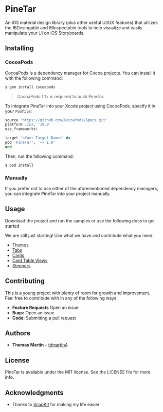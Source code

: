 #  PineTar

An iOS material design library (plus other useful UI/UX features) that utilizes the IBDesingable and IBInspectable tools to help visualize and easily manipulate your UI on iOS Storyboards.


## Installing

### CocoaPods

[CocoaPods](http://cocoapods.org) is a dependency manager for Cocoa projects. You can install it with the following command:

```bash
$ gem install cocoapods
```

> CocoaPods 1.1+ is required to build PineTar.

To integrate PineTar into your Xcode project using CocoaPods, specify it in your `Podfile`:

```ruby
source 'https://github.com/CocoaPods/Specs.git'
platform :ios, '10.0'
use_frameworks!

target '<Your Target Name>' do
pod 'PineTar', '~> 1.0'
end
```

Then, run the following command:

```bash
$ pod install
```

### Manually
If you prefer not to use either of the aforementioned dependency managers, you can integrate PineTar into your project manually.

## Usage
Download the project and run the samples or use the following docs to get started

We are still just starting! Use what we have and contribute what you need
* [Themes](https://github.com/tdmartin4/PineTar/blob/mater/Documentation/Themes.md)
* [Tabs](https://github.com/tdmartin4/PineTar/blob/mater/Documentation/Tabs.md)
* [Cards](https://github.com/tdmartin4/PineTar/blob/mater/Documentation/Cards.md)
* [Card Table Views](https://github.com/tdmartin4/PineTar/blob/mater/Documentation/CardTableViews.md)
* [Steppers](https://github.com/tdmartin4/PineTar/blob/mater/Documentation/Steppers.md)

## Contributing

This is a young project with plenty of room for growth and improvement. Feel free to contribute with in any of the following ways
* **Feature Requests** Open an issue
* **Bugs:** Open an issue
* **Code:** Submitting a pull request

## Authors

* **Thomas Martin** - [tdmartin4](https://github.com/tdmartin4)

## License

PineTar is available under the MIT license. See the LICENSE file for more info.

## Acknowledgments

* Thanks to [SnapKit](https://github.com/SnapKit/SnapKit) for making my life easier
